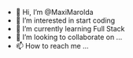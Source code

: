 - 👋 Hi, I’m @MaxiMarolda
- 👀 I’m interested in start coding
- 🌱 I’m currently learning Full Stack
- 💞️ I’m looking to collaborate on ...
- 📫 How to reach me ...

<!---
MaxiMarolda/MaxiMarolda is a ✨ special ✨ repository because its `README.md` (this file) appears on your GitHub profile.
You can click the Preview link to take a look at your changes.
--->
